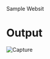 Sample Websit
# Output
![Capture](https://github.com/tofayal-ahmed/Personal-Website-/assets/169479504/2d0b04d6-5f55-4649-b8f1-d88b125d4561)


